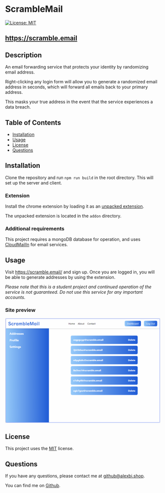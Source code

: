 # ScrambleMail

[![License: MIT](https://img.shields.io/badge/License-MIT-yellow.svg)](https://opensource.org/licenses/MIT)

## https://scramble.email

## Description

An email forwarding service that protects your identity by randomizing email address.

Right-clicking any login form will allow you to generate a randomized email address in seconds, which will forward all emails back to your primary address.

This masks your true address in the event that the service experiences a data breach.

## Table of Contents

* [Installation](#installation)
* [Usage](#usage)
* [License](#license)
* [Questions](#questions)

## Installation

Clone the repository and run ```npm run build``` in the root directory. This will set up the server and client.

### Extension

Install the chrome extension by loading it as an [unpacked extension](https://developer.chrome.com/docs/extensions/mv3/getstarted/development-basics/#load-unpacked).

The unpacked extension is located in the ```addon``` directory.

### Additional requirements

This project requires a mongoDB database for operation, and uses [CloudMailIn](https://www.cloudmailin.com/) for email services.

## Usage

Visit https://scramble.email/ and sign up. Once you are logged in, you will be able to generate addresses by using the extension.

*Please note that this is a student project and continued operation of the service is not guaranteed. Do not use this service for any important accounts.*

### Site preview

![Preview image](preview.png)

## License

This project uses the [MIT](https://opensource.org/licenses/MIT) license.


## Questions

If you have any questions, please contact me at [github@alexbi.shop](mailto:github@alexbi.shop).

You can find me on [Github](https://github.com/alexbishopbootcamp).

